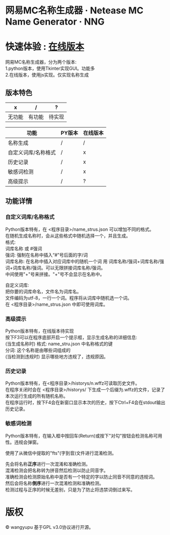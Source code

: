 # 网易MC名称生成器 · Netease MC Name Generator · NNG
# 快速体验 : [在线版本]("https://wangyupu.com/tools/tools_netease_nickname_generator","NNG在线版本")
网易MC名称生成器，分为两个版本:  
1.python版本，使用Tkinter实现GUI。功能多  
2.在线版本，使用js实现。仅实现名称生成  

## 版本特色
| x | / | ? |
| ---- | ---- | ---- |
| 无功能 | 有功能 | 待实现 |

| 功能 | PY版本 | 在线版本 |
| ---------- | ----- | ----- |
| 名称生成 | / | / |
| 自定义词库/名称格式 | / | x |
| 历史记录 | / | x |
| 敏感词检测 | / | x |
| 高级提示 | / | ? |

## 功能详情
### 自定义词库/名称格式
Python版本特有，在 <程序目录>/name_strus.json 可以增加不同的格式。  
在随机生成名称时，会从这些格式中随机选择一个，并且生成。  
格式:  
词库名称 或 #强词  
强词: 强制在名称中插入“#”号后面的字/词  
词库名称: 在名称中插入对应词库中的随机一个词
用 词库名称/强词+词库名称/强词+词库名称/强词。可以无限拼接词库名称/强词。  
中间使用"+"号来拼接。"+"号不会显示在名称中。  
  
自定义词库:  
把你要的词库命名，文件名为词库名。  
文件编码为utf-8，一行一个词。程序将从词库中随机选一个词。    
在 <程序目录>/name_strus.json 中即可使用词库。  
### 高级提示  
Python版本特有，在线版本待实现  
按下F3可以在程序底部开启一个提示框，显示生成名称的详细信息:  
(当生成名称时)
格式: name_stru.json 中名称格式的键  
分词: 这个名称是由哪些词组成的  
(当检测到违规时)
显示哪些地方违规了，违规原因。  
### 历史记录
Python版本特有，在<程序目录>/historys/n.wffz可读取历史文件。  
在程序关闭时会在 <程序目录>/historys/ 下生成一个后缀为.wffz的文件，记录了本次运行生成的所有随机名称。  
在程序运行时，按下F4会在新窗口显示本次的历史，按下Ctrl+F4会在stdout输出历史记录。  
### 敏感词检测
Python版本特有，在输入框中按回车(Return)或按下"对勾"按钮会检测名称可用性。违规会弹窗。  
  
使用了从微信中提取的"fts"(字到音)文件进行混淆检测。  
  
先会将名称**正序**进行一次混淆和准确检测。  
混淆检测会把名称转为拼音然后检测以防止同音字。  
准确检测会检测原始名称中是否有一个特定的字以防止同音不同意的违规词。  
然后会将名称**倒序**进行一次混淆检测和准确检测。  
检测过程与正序的时候无差别，只是为了防止将违禁词倒过来写。  

# 版权
©️ wangyupu 
基于GPL v3.0协议进行开源。
